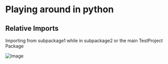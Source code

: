 # Playing around in python

## Relative Imports

Importing from subpackage1 while in subpackage2 or the main TestProject Package 

![Image](../master/TestProject/TestProject.uml.png)
